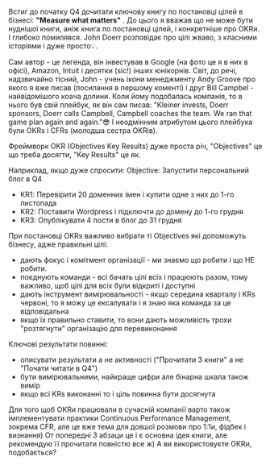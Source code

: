 Встиг до початку Q4 дочитати ключову книгу по постановці цілей в бізнесі: **"Measure what matters"** . До цього я вважав що не може бути нуднішої книги, аніж книга по постановці цілей, і конкретніше про OKRи. І глибоко помилявся. John Doerr розповідає про цілі жваво, з класними історіями і дуже просто💡.

Сам автор - це легенда, він інвестував в Google (на фото це я в них в офісі), Amazon, Intuit і десятки (sic!) інших юнікорнів. Світ, до речі, надзвичайно тісний, John - учень ікони менеджменту Andy Groove про якого я вже писав (посилання в першому коменті) і друг Bill Campbel - найвідомішого коача долини.  Коли йому подобалась компанія, то в нього був свій плейбук, як він сам писав: "Kleiner invests, Doerr sponsors, Doerr calls Campbell, Campbell coaches the team. We ran that game plan again and again."😎  І неодмінним атрибутом цього плейбука були OKRs і CFRs (молодша сестра OKRів).

Фреймворк OKR (Objectives Key Results) дуже проста річ, "Objectives" це що треба досягти, "Key Results" це як. 

Наприклад, якщо дуже спросити:
Objective: Запустити персональний блог в Q4
- KR1: Перевірити 20 доменних імен і купити одне з них до 1-го листопада
- KR2: Поставити Wordpress і підключти до домену до 1-го грудня
- KR3: Опублікувати 4 пости в блог до 31 грудня

При постановці OKRs важливо вибрати ті Objectives які допоможуть бізнесу, адже правильні цілі:
- дають фокус і комітмент організації - ми знаємо що робити і що НЕ робити.
- поєднують команди - всі бачать цілі всіх і працюють разом, тому важливо, щоб цілі для всіх були відкриті і доступні
- дають інструмент вимірювальності - якщо середина кварталу і KRs червоні, то я можу це ексалувати і я знаю яка команда за це відповідальна
- якщо їх правильно ставити, то вони дають можливість трохи "розтягнути" організацію для перевиконання 

Ключові результати повинні:
- описувати результати а не активності ("Прочитати 3 книги" а не "Почати читати в Q4")
- бути вимірювальними, найкраще цифри але бінарна шкала також вимір
- якщо всі KRs виконанні то і ціль повинна бути досягнута

Для того щоб OKRи працювали в сучасній компанії варто також імплементувати практики Continuous Performance Management, зокрема CFR, але це вже тема для довшої розмови про 1:1и, фідбек і визнання)
От попередні 3 абзаци це і є основна ідея книги, але рекомендую її прочитати повністю все ж) А ви використовуєте OKRи, подобається?
